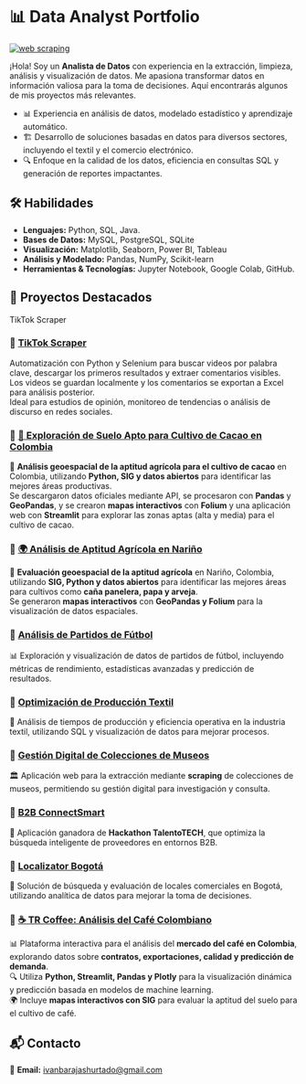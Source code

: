 # 📊 Data Analyst Portfolio
[![web scraping](https://img.shields.io/badge/Web%20Scraping-black?style=for-the-badge&logo=python)](https://github.com/ibarajas248/scraping)



¡Hola! Soy un **Analista de Datos** con experiencia en la extracción, limpieza, análisis y visualización de datos. Me apasiona transformar datos en información valiosa para la toma de decisiones. Aquí encontrarás algunos de mis proyectos más relevantes.

- 📊 Experiencia en análisis de datos, modelado estadístico y aprendizaje automático.
- 🏗️ Desarrollo de soluciones basadas en datos para diversos sectores, incluyendo el textil y el comercio electrónico.
- 🔍 Enfoque en la calidad de los datos, eficiencia en consultas SQL y generación de reportes impactantes.

## 🛠️ Habilidades
- **Lenguajes:** Python, SQL, Java.
- **Bases de Datos:** MySQL, PostgreSQL, SQLite
- **Visualización:** Matplotlib, Seaborn, Power BI, Tableau
- **Análisis y Modelado:** Pandas, NumPy, Scikit-learn
- **Herramientas & Tecnologías:** Jupyter Notebook, Google Colab, GitHub.
  

## 📂 Proyectos Destacados


TikTok Scraper

### 📌 [ TikTok Scraper](https://github.com/ibarajas248/scraping-tik-tok)  

Automatización con Python y Selenium para buscar videos por palabra clave, descargar los primeros resultados y extraer comentarios visibles.  
Los videos se guardan localmente y los comentarios se exportan a Excel para análisis posterior.  
Ideal para estudios de opinión, monitoreo de tendencias o análisis de discurso en redes sociales.


### 📌 [🌱 Exploración de Suelo Apto para Cultivo de Cacao en Colombia](https://github.com/ibarajas248/cacao)  

🍫 **Análisis geoespacial de la aptitud agrícola para el cultivo de cacao** en Colombia, utilizando **Python, SIG y datos abiertos** para identificar las mejores áreas productivas.  
Se descargaron datos oficiales mediante API, se procesaron con **Pandas** y **GeoPandas**, y se crearon **mapas interactivos** con **Folium** y una aplicación web con **Streamlit** para explorar las zonas aptas (alta y media) para el cultivo de cacao.  



### 📌 [🌍 Análisis de Aptitud Agrícola en Nariño](https://github.com/ibarajas248/proyecto-aptitud-agricola)  
🚜 **Evaluación geoespacial de la aptitud agrícola** en Nariño, Colombia, utilizando **SIG, Python y datos abiertos** para identificar las mejores áreas para cultivos como **caña panelera, papa y arveja**.  
Se generaron **mapas interactivos** con **GeoPandas y Folium** para la visualización de datos espaciales.  


### 📌 [Análisis de Partidos de Fútbol](https://rendimientodeportivo-ba5hznk7mu4c6gvfgwhhve.streamlit.app/)
📊 Exploración y visualización de datos de partidos de fútbol, incluyendo métricas de rendimiento, estadísticas avanzadas y predicción de resultados.  



### 📌 [Optimización de Producción Textil](https://tiemposappuccionkhushi-5z.streamlit.app/)
🧵 Análisis de tiempos de producción y eficiencia operativa en la industria textil, utilizando SQL y visualización de datos para mejorar procesos.  



### 📌 [Gestión Digital de Colecciones de Museos](https://github.com/ibarajas248/coleccion-thyssen-bornemisza_)  
🏛️ Aplicación web para la extracción mediante **scraping** de colecciones de museos, permitiendo su gestión digital para investigación y consulta.  


### 📌 [B2B ConnectSmart](https://github.com/ibarajas248/b2b-ConnectSmart-hackaton)  
🤝 Aplicación ganadora de **Hackathon TalentoTECH**, que optimiza la búsqueda inteligente de proveedores en entornos B2B.  

### 📌 [Localizator Bogotá](https://github.com/ibarajas248/Hackathon-TalentoTECH-Locales-Comerciales)  
📍 Solución de búsqueda y evaluación de locales comerciales en Bogotá, utilizando analítica de datos para mejorar la toma de decisiones.  

### 📌 [☕ TR Coffee: Análisis del Café Colombiano](https://trcoffe.streamlit.app/)  
📊 Plataforma interactiva para el análisis del **mercado del café en Colombia**, explorando datos sobre **contratos, exportaciones, calidad y predicción de demanda**.  
🔍 Utiliza **Python, Streamlit, Pandas y Plotly** para la visualización dinámica y predicción basada en modelos de machine learning.  
🌍 Incluye **mapas interactivos con SIG** para evaluar la aptitud del suelo para el cultivo de café.  




## 📬 Contacto
📧 **Email:** ivanbarajashurtado@gmail.com 



